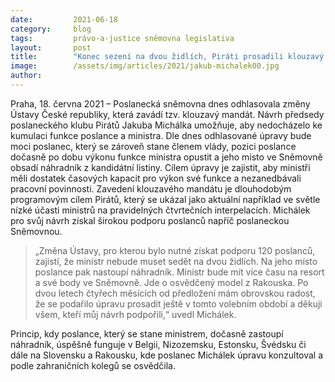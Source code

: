 ```yaml
---
date:         2021-06-18
category:     blog
tags:         právo-a-justice sněmovna legislativa
layout:       post
title:        "Konec sezení na dvou židlích, Piráti prosadili klouzavý mandát"
image:        /assets/img/articles/2021/jakub-michalek00.jpg
author:       
---
```


 

Praha, 18. června 2021 – Poslanecká sněmovna dnes odhlasovala změny Ústavy České republiky, která zavádí tzv. klouzavý mandát. Návrh předsedy poslaneckého klubu Pirátů Jakuba Michálka umožňuje, aby nedocházelo ke kumulaci funkce poslance a ministra. Dle dnes odhlasované úpravy bude moci poslanec, který se zároveň stane členem vlády, pozici poslance dočasně po dobu výkonu funkce ministra opustit a jeho místo ve Sněmovně obsadí náhradník z kandidátní listiny. Cílem úpravy je zajistit, aby ministři měli dostatek časových kapacit pro výkon své funkce a nezanedbávali pracovní povinnosti. Zavedení klouzavého mandátu je dlouhodobým programovým cílem Pirátů, který se ukázal jako aktuální například ve světle nízké účasti ministrů na pravidelných čtvrtečních interpelacích. Michálek pro svůj návrh získal širokou podporu poslanců napříč poslaneckou Sněmovnou.

> „Změna Ústavy, pro kterou bylo nutné získat podporu 120 poslanců, zajistí, že ministr nebude muset sedět na dvou židlích. Na jeho místo poslance pak nastoupí náhradník. Ministr bude mít více času na resort a své body ve Sněmovně. Jde o osvědčený model z Rakouska. Po dvou letech čtyřech měsících od předložení mám obrovskou radost, že se podařilo úpravu prosadit ještě v tomto volebním období a děkuji všem, kteří můj návrh podpořili,“ uvedl Michálek.

Princip, kdy poslance, který se stane ministrem, dočasně zastoupí náhradník, úspěšně funguje v Belgii, Nizozemsku, Estonsku, Švédsku či dále na Slovensku a Rakousku, kde poslanec Michálek úpravu konzultoval a podle zahraničních kolegů se osvědčila.

 

